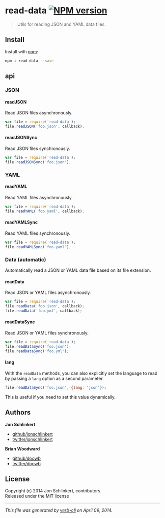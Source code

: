# read-data [![NPM version](https://badge.fury.io/js/read-data.png)](http://badge.fury.io/js/read-data)

> Utils for reading JSON and YAML data files.

## Install
Install with [npm](npmjs.org):

```bash
npm i read-data --save
```


## api
### JSON

#### readJSON

Read JSON files asynchronously.

```js
var file = require('read-data');
file.readJSON('foo.json', callback);
```

#### readJSONSync

Read JSON files synchronously.

```js
var file = require('read-data');
file.readJSONSync('foo.json');
```


### YAML

#### readYAML

Read YAML files asynchronously.

```js
var file = require('read-data');
file.readYAML('foo.yaml', callback);
```

#### readYAMLSync

Read YAML files synchronously.

```js
var file = require('read-data');
file.readYAMLSync('foo.yaml');
```


### Data (automatic)

Automatically read a JSON or YAML data file based on its file extension.

#### readData

Read JSON or YAML files asynchronously.

```js
var file = require('read-data');
file.readData('foo.json', callback);
file.readData('foo.yml', callback);
```

#### readDataSync

Read JSON or YAML files synchronously.

```js
var file = require('read-data');
file.readDataSync('foo.json');
file.readDataSync('foo.yml');
```

#### lang

With the `readData` methods, you can also explicitly set the language to read by passing a `lang` option as a second parameter.

```js
file.readDataSync('foo.json', {lang: 'json'});
```

This is useful if you need to set this value dynamically.

## Authors

**Jon Schlinkert**

+ [github/jonschlinkert](https://github.com/jonschlinkert)
+ [twitter/jonschlinkert](http://twitter.com/jonschlinkert)

**Brian Woodward**

+ [github/doowb](https://github.com/doowb)
+ [twitter/doowb](http://twitter.com/jonschlinkert)

## License
Copyright (c) 2014 Jon Schlinkert, contributors.  
Released under the MIT license

***

_This file was generated by [verb-cli](https://github.com/assemble/verb-cli) on April 09, 2014._